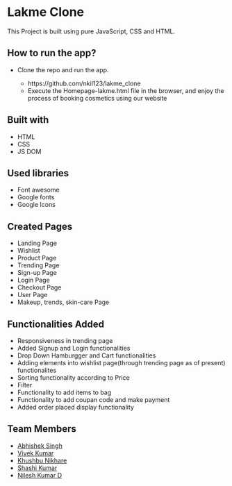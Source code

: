 <h1>Lakme Clone</h1>
<p>This Project is built using pure JavaScript, CSS and HTML.


## How to run the app?
<ul>
  <li>Clone the repo and run the app.</li>
  <ul>
    <li>https://github.com/nkil123/lakme_clone</li>
    <li>Execute the Homepage-lakme.html file in the browser, and enjoy the process of booking cosmetics using our website</li>
  </ul>
</ul>

## Built with
<ul>
  <li>HTML</li>
  <li>CSS</li>
  <li>JS DOM</li>
</ul>

## Used libraries
<ul>
  <li>Font awesome</li>
  <li>Google fonts</li>
  <li>Google Icons</li>
  
</ul>

## Created Pages 
<ul>
  <li>Landing Page</li>
  <li>Wishlist</li>
  <li>Product Page</li>
  <li>Trending Page</li>
  <li>Sign-up Page</li>
  <li>Login Page</li>
  <li>Checkout Page</li>
  <li>User Page</li>
  <li>Makeup, trends, skin-care Page</li>
</ul>

## Functionalities Added
<ul>
  <li>Responsiveness in trending page</li>
  <li>Added Signup and Login functionalities</li>
  <li>Drop Down Hamburgger and Cart functionalities</li>
  <li>Adding elements into wishlist page(through trending page as of present) functionalites</li>
  <li>Sorting functionality according to Price</li>
  <li>Filter </li>
  <li>Functionality to add items to bag</li>
  <li>Functionality to add coupan code and make payment</li>
  <li>Added order placed display functionality</li>
</ul>

## Team Members 
<ul>
  <li><a href="https://github.com/Abhisingh755">Abhishek Singh</a></li>
  <li><a href="https://github.com/Vivek14kr">Vivek Kumar</a></li>
  <li><a href="https://github.com/KhushbuNikhare">Khushbu Nikhare</a></li>
  <li><a href="https://github.com/shashifw11">Shashi Kumar</a></li>
  <li><a href="https://github.com/nkil123">Nilesh Kumar D</a></li>
</ul>
